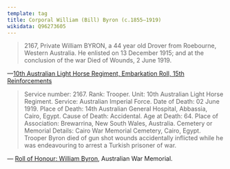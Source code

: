 ```yaml
---
template: tag
title: Corporal William (Bill) Byron (c.1855–1919)
wikidata: Q96273605
---
```


> 2167, Private William BYRON, a 44 year old Drover from Roebourne, Western Australia.
> He enlisted on 13 December 1915; and at the conclusion of the war Died of Wounds, 2 June 1919.

—[10th Australian Light Horse Regiment, Embarkation Roll, 15th Reinforcements](http://alh-research.tripod.com/Light_Horse/index.blog/1976663/10th-australian-light-horse-regiment-embarkation-roll-15th-reinforcements/)

> Service number: 2167.
> Rank: Trooper.
> Unit: 10th Australian Light Horse Regiment.
> Service: Australian Imperial Force.
> Date of Death: 02 June 1919.
> Place of Death: 14th Australian General Hospital, Abbassia, Cairo, Egypt.
> Cause of Death: Accidental.
> Age at Death: 64.
> Place of Association: Brewarrina, New South Wales, Australia.
> Cemetery or Memorial Details: Cairo War Memorial Cemetery, Cairo, Egypt. 
> Trooper Byron died of gun shot wounds accidentally inflicted while he was endeavouring to arrest a Turkish prisoner of war.

— [Roll of Honour: William Byron](https://www.awm.gov.au/collection/R1676239/), Australian War Memorial.
